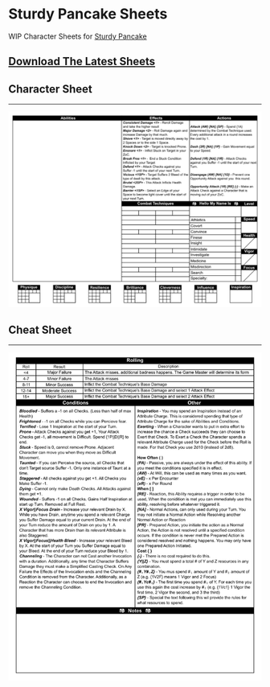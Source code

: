 # Sturdy Pancake Sheets

WIP Character Sheets for [Sturdy Pancake](https://github.com/iclasen/sturdy-pancake)

## [Download The Latest Sheets](https://github.com/zeroskull/sturdy-pancake-sheets/releases/latest)

## Character Sheet

---

![Character Sheet](resources/sturdy-pancake-character-sheet.png)

## Cheat Sheet

---

![Cheat Sheet](resources/sturdy-pancake-cheat-sheet.png)
